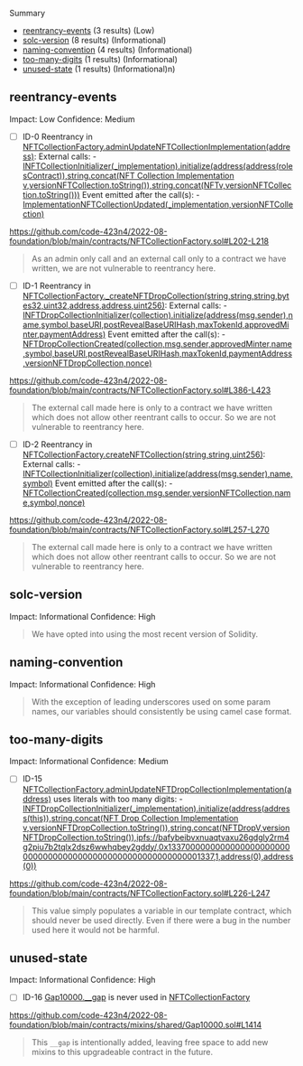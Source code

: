 Summary

- [reentrancy-events](#reentrancy-events) (3 results) (Low)
- [solc-version](#solc-version) (8 results) (Informational)
- [naming-convention](#naming-convention) (4 results) (Informational)
- [too-many-digits](#too-many-digits) (1 results) (Informational)
- [unused-state](#unused-state) (1 results) (Informational)n)

## reentrancy-events

Impact: Low
Confidence: Medium

- [ ] ID-0
      Reentrancy in [NFTCollectionFactory.adminUpdateNFTCollectionImplementation(address)](https://github.com/code-423n4/2022-08-foundation/blob/main/contracts/NFTCollectionFactory.sol#L202-L218):
      External calls: - [INFTCollectionInitializer(\_implementation).initialize(address(address(rolesContract)),string.concat(NFT Collection Implementation v,versionNFTCollection.toString()),string.concat(NFTv,versionNFTCollection.toString()))](https://github.com/code-423n4/2022-08-foundation/blob/main/contracts/NFTCollectionFactory.sol#L211-L215)
      Event emitted after the call(s): - [ImplementationNFTCollectionUpdated(\_implementation,versionNFTCollection)](https://github.com/code-423n4/2022-08-foundation/blob/main/contracts/NFTCollectionFactory.sol#L217)

https://github.com/code-423n4/2022-08-foundation/blob/main/contracts/NFTCollectionFactory.sol#L202-L218

> As an admin only call and an external call only to a contract we have written, we are not vulnerable to reentrancy here.

- [ ] ID-1
      Reentrancy in [NFTCollectionFactory.\_createNFTDropCollection(string,string,string,bytes32,uint32,address,address,uint256)](https://github.com/code-423n4/2022-08-foundation/blob/main/contracts/NFTCollectionFactory.sol#L386-L423):
      External calls: - [INFTDropCollectionInitializer(collection).initialize(address(msg.sender),name,symbol,baseURI,postRevealBaseURIHash,maxTokenId,approvedMinter,paymentAddress)](https://github.com/code-423n4/2022-08-foundation/blob/main/contracts/NFTCollectionFactory.sol#L399-L408)
      Event emitted after the call(s): - [NFTDropCollectionCreated(collection,msg.sender,approvedMinter,name,symbol,baseURI,postRevealBaseURIHash,maxTokenId,paymentAddress,versionNFTDropCollection,nonce)](https://github.com/code-423n4/2022-08-foundation/blob/main/contracts/NFTCollectionFactory.sol#L410-L422)

https://github.com/code-423n4/2022-08-foundation/blob/main/contracts/NFTCollectionFactory.sol#L386-L423

> The external call made here is only to a contract we have written which does not allow other reentrant calls to occur. So we are not vulnerable to reentrancy here.

- [ ] ID-2
      Reentrancy in [NFTCollectionFactory.createNFTCollection(string,string,uint256)](https://github.com/code-423n4/2022-08-foundation/blob/main/contracts/NFTCollectionFactory.sol#L257-L270):
      External calls: - [INFTCollectionInitializer(collection).initialize(address(msg.sender),name,symbol)](https://github.com/code-423n4/2022-08-foundation/blob/main/contracts/NFTCollectionFactory.sol#L267)
      Event emitted after the call(s): - [NFTCollectionCreated(collection,msg.sender,versionNFTCollection,name,symbol,nonce)](https://github.com/code-423n4/2022-08-foundation/blob/main/contracts/NFTCollectionFactory.sol#L269)

https://github.com/code-423n4/2022-08-foundation/blob/main/contracts/NFTCollectionFactory.sol#L257-L270

> The external call made here is only to a contract we have written which does not allow other reentrant calls to occur. So we are not vulnerable to reentrancy here.

## solc-version

Impact: Informational
Confidence: High

> We have opted into using the most recent version of Solidity.

## naming-convention

Impact: Informational
Confidence: High

> With the exception of leading underscores used on some param names, our variables should consistently be using camel case format.

## too-many-digits

Impact: Informational
Confidence: Medium

- [ ] ID-15
      [NFTCollectionFactory.adminUpdateNFTDropCollectionImplementation(address)](https://github.com/code-423n4/2022-08-foundation/blob/main/contracts/NFTCollectionFactory.sol#L226-L247) uses literals with too many digits: - [INFTDropCollectionInitializer(\_implementation).initialize(address(address(this)),string.concat(NFT Drop Collection Implementation v,versionNFTDropCollection.toString()),string.concat(NFTDropV,versionNFTDropCollection.toString()),ipfs://bafybeibvxnuaqtvaxu26gdgly2rm4g2piu7b2tqlx2dsz6wwhqbey2gddy/,0x1337000000000000000000000000000000000000000000000000000000001337,1,address(0),address(0))](https://github.com/code-423n4/2022-08-foundation/blob/main/contracts/NFTCollectionFactory.sol#L237-L246)

https://github.com/code-423n4/2022-08-foundation/blob/main/contracts/NFTCollectionFactory.sol#L226-L247

> This value simply populates a variable in our template contract, which should never be used directly. Even if there were a bug in the number used here it would not be harmful.

## unused-state

Impact: Informational
Confidence: High

- [ ] ID-16
      [Gap10000.\_\_gap](https://github.com/code-423n4/2022-08-foundation/blob/main/contracts/mixins/shared/Gap10000.sol#L14) is never used in [NFTCollectionFactory](https://github.com/code-423n4/2022-08-foundation/blob/main/contracts/NFTCollectionFactory.sol#L62-L451)

https://github.com/code-423n4/2022-08-foundation/blob/main/contracts/mixins/shared/Gap10000.sol#L1414

> This `__gap` is intentionally added, leaving free space to add new mixins to this upgradeable contract in the future.
